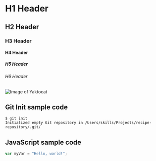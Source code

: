 # H1 Header
## H2 Header
### H3 Header
#### H4 Header
##### H5 Header
###### H6 Header

![Image of Yaktocat](https://octodex.github.com/images/yaktocat.png)


## Git Init sample code
```
$ git init
Initialized empty Git repository in /Users/skills/Projects/recipe-repository/.git/
```

## JavaScript sample code
``` javascript
var myVar = "Hello, world!";
```
